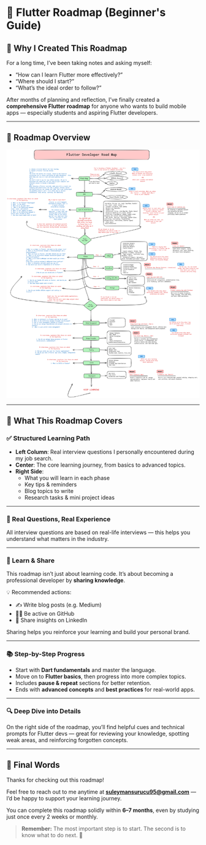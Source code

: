 # 🚀 Flutter Roadmap (Beginner's Guide)

## 🌟 Why I Created This Roadmap

For a long time, I’ve been taking notes and asking myself:

- “How can I learn Flutter more effectively?”
- “Where should I start?”
- “What’s the ideal order to follow?”

After months of planning and reflection, I’ve finally created a **comprehensive Flutter roadmap** for anyone who wants to build mobile apps — especially students and aspiring Flutter developers.

---

## 📌 Roadmap Overview

![Flutter Roadmap](./image/flutter_road_map.png)

---

## 🧩 What This Roadmap Covers

### ✅ Structured Learning Path

- **Left Column**: Real interview questions I personally encountered during my job search.
- **Center**: The core learning journey, from basics to advanced topics.
- **Right Side**:
    - What you will learn in each phase
    - Key tips & reminders
    - Blog topics to write
    - Research tasks & mini project ideas

---

### 🎯 Real Questions, Real Experience

All interview questions are based on real-life interviews — this helps you understand what matters in the industry.

---

### 🤝 Learn & Share

This roadmap isn’t just about learning code. It’s about becoming a professional developer by **sharing knowledge**.

💡 Recommended actions:

- ✍️ Write blog posts (e.g. Medium)
- 🧑‍💻 Be active on GitHub
- 💬 Share insights on LinkedIn

Sharing helps you reinforce your learning and build your personal brand.

---

### 📚 Step-by-Step Progress

- Start with **Dart fundamentals** and master the language.
- Move on to **Flutter basics**, then progress into more complex topics.
- Includes **pause & repeat** sections for better retention.
- Ends with **advanced concepts** and **best practices** for real-world apps.

---

### 🔍 Deep Dive into Details

On the right side of the roadmap, you’ll find helpful cues and technical prompts for Flutter devs — great for reviewing your knowledge, spotting weak areas, and reinforcing forgotten concepts.

---

## 💬 Final Words

Thanks for checking out this roadmap!

Feel free to reach out to me anytime at **suleymansurucu95@gmail.com** — I’d be happy to support your learning journey.

You can complete this roadmap solidly within **6–7 months**, even by studying just once every 2 weeks or monthly.

> **Remember:** The most important step is to start. The second is to know what to do next. 🧭
